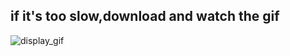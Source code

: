 ## if it's too slow,download and watch the gif

![display_gif](https://github.com/Regioking/Android_weatheUpdate/blob/master/weather.gif)
